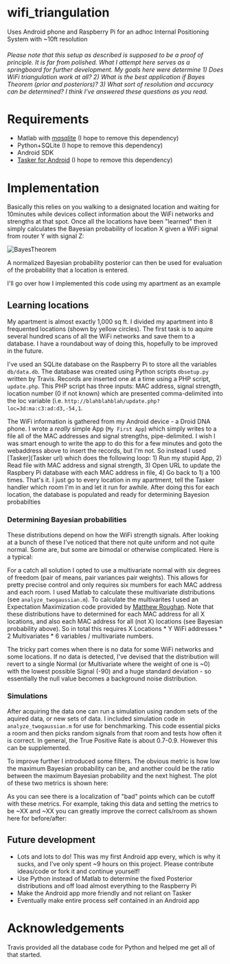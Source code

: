 wifi_triangulation
==================

Uses Android phone and Raspberry Pi for an adhoc Internal Positioning System with ~10ft resolution

###### Please note that this setup as described is supposed to be a proof of principle. It is far from polished. What I attempt here serves as a springboard for further development. My goals here were determine 1) Does WiFi triangulation work at all? 2) What is the best application if Bayes Theorem (prior and posteriors)? 3) What sort of resolution and accuracy can be determined? I think I've answered these questions as you read. 

# Requirements

- Matlab with [mqsqlite](http://sourceforge.net/projects/mksqlite/) (I hope to remove this dependency)
- Python+SQLite (I hope to remove this dependency)
- Android SDK
- [Tasker for Android](http://tasker.dinglisch.net/) (I hope to remove this dependency)



# Implementation

Basically this relies on you walking to a designated location and waiting for 10minutes while devices collect information about the WiFi networks and strengths at that spot. Once all the locations have been "learned" then it simply calculates the Bayesian probability of location X given a WiFi signal from router Y with signal Z:

  ![BayesTheorem](https://rpiai.files.wordpress.com/2014/08/bayes_theorem.png)

A normalized Bayesian probability posterior can then be used for evaluation of the probability that a location is entered.

I'll go over how I implemented this code using my apartment as an example

## Learning locations

My apartment is almost exactly 1,000 sq ft. I divided my apartment into 8 frequented locations (shown by yellow circles). The first task is to aquire several hundred scans of all the WiFi networks and save them to a database. I have a roundabout way of doing this, hopefully to be improved in the future.  

I've used an SQLite database on the Raspberry Pi to store all the variables ```db/data.db```. The database was created using Python scripts ```dbsetup.py``` written by Travis. Records are inserted one at a time using a PHP script, ```update.php```. This PHP script has three inputs: MAC address, signal strength, location number (0 if not known) which are presented comma-delimited into the loc variable (i.e. ```http://blahblahblah/update.php?loc=3d:ma:c3:ad:d3,-54,1```.

The WiFi information is gathered from my Android device - a Droid DNA phone. I wrote a *really* simple App (```My First App```) which simply writes to a file all of the MAC addresses and signal strengths, pipe-delimited. I wish I was smart enough to write the app to do this for a few minutes and goto the webaddress above to insert the records, but I'm not. So instead I used [Tasker](Tasker url) which does the following loop: 1) Run my stupid App, 2) Read file with MAC address and signal strength, 3) Open URL to update the Raspbery Pi database with each MAC address in file, 4) Go back to 1) a 100 times. That's it. I just go to every location in my apartment, tell the Tasker handler which room I'm in and let it run for awhile. After doing this for each location, the database is populated and ready for determining Bayesion probabilties

### Determining Bayesian probabilities

These distributions depend on how the WiFi strength signals. After looking at a bunch of these I've noticed that there not quite uniform and not quite normal. Some are, but some are bimodal or otherwise complicated. Here is a typical:

For a catch all solution I opted to use a multivariate normal with six degrees of freedom (pair of means, pair variances pair weights). This allows for pretty precise control and only requires six mumbers for each MAC address and each room. I used Matlab to calculate these multivariate distributions (see ```analyze_twogaussian.m```). To calculate the multivarites I used an Expectation Maximization code provided by [Matthew Roughan](http://www.mathworks.com/matlabcentral/fileexchange/24867-gaussian-mixture-model-m). Note that these distributions have to determined for each MAC address for all X locations, and also each MAC address for all (not X) locations (see Bayesian probability above). So in total this requires X Locations * Y WiFi addresses * 2 Multivariates * 6 variables / multivariate numbers.

The tricky part comes when there is no data for some WiFi networks and some locations. If no data is detected, I've devised that the distribution will revert to a single Normal (or Multivariate where the weight of one is ~0) with the lowest possible Signal (-90) and a huge standard deviation - so essentially the null value becomes a background noise distribution.

### Simulations

After acquiring the data one can run a simulation using random sets of the aquired data, or new sets of data. I included simulation code in ```analyze_twogaussian.m``` for use for benchmarking. This code essential picks a room and then picks random signals from that room and tests how often it is correct. In general, the True Positive Rate is about 0.7-0.9.  However this can be supplemented.

To improve further I introduced some filters. The obvious metric is how low the maximum Bayesian probability can be, and another could be the ratio between the maximum Bayesian probability and the next highest. The plot of these two metrics is shown here:

As you can see there is a localization of "bad" points which can be cutoff with these metrics. For example, taking this data and setting the metrics to be ~XX and ~XX you can greatly improve the correct calls/room as shown here for before/after:

## Future development

- Lots and lots to do! This was my first Android app every, which is why it sucks, and I've only spent ~9 hours on this project. Please contribute ideas/code or fork it and continue yourself!
- Use Python instead of Matlab to determine the fixed Posterior distributions and off load almost everything to the Raspberry Pi
- Make the Android app more friendly and not reliant on Tasker
- Eventually make entire process self contained in an Android app

# Acknowledgements

Travis provided all the database code for Python and helped me get all of that started.
